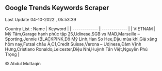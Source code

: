 

## Google Trends Keywords Scraper 
 
Last Update 04-10-2022 , 05:53:39

Country List :
 Name  | Keyword |
| ------------- | ------------- |
| VIETNAM | Mỹ Tâm,Garage hạnh phúc tập 25,Udinese,SGB vs MAD,Marseille – Sporting,Jennie (BLACKPINK,Đỗ Mỹ Linh,Han So Hee,Đậu mùa khỉ,Giá xăng hôm nay,Futsal châu Á,C1,Credit Suisse,Verona – Udinese,Đàm Vĩnh Hưng,Cristiano Ronaldo,Leicester,Diệu Nhi,Huỳnh Tấn Việt,Nguyễn Phú Trọng |



© Abdul Muttaqin 
